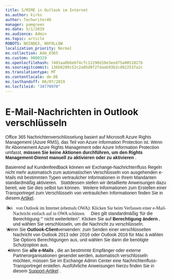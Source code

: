 ```yaml
---
title: S/MIME in Outlook im Internet
ms.author: kirks
author: Techwriter40
manager: pamgreen
ms.date: 5/1/2019
ms.audience: Admin
ms.topic: article
ROBOTS: NOINDEX, NOFOLLOW
localization_priority: Normal
ms.collection: Adm_O365
ms.custom: 9000329
ms.openlocfilehash: 7401aa0b6e6f4cfc12290d10e3eed75a0051827b
ms.sourcegitcommit: 136b8209c52c2a05d0f2fdaab93b2cd92253fa2c
ms.translationtype: MT
ms.contentlocale: de-DE
ms.lasthandoff: 06/07/2019
ms.locfileid: "34770970"
---
```

# <a name="encrypt-email-messages-in-outlook"></a>E-Mail-Nachrichten in Outlook verschlüsseln

<p><span style="font-size: 10.5pt; font-family: 'Verdana',sans-serif;">Office 365 Nachrichtenverschlüsselung basiert auf Microsoft Azure Rights Management (Azure RMS), das Teil von Azure Information Protection ist. Wenn Ihr Abonnement Azure Rights Management oder Azure Information Protection umfasst, <strong style="mso-bidi-font-weight: normal;">müssen Sie keine Aktionen durchführen, um den Rights Management-Dienst manuell zu aktivieren oder zu aktivieren</strong> .</span></p> <p><span style="font-size: 10.5pt; font-family: 'Verdana',sans-serif;">Basierend auf Kundenfeedback können wir Exchange-Nachrichtenfluss Regeln nicht mehr automatisch zum automatischen Verschlüsseln von ausgehenden e-Mails mit bestimmten Typen vertraulicher Informationen in Ihrem Mandanten standardmäßig aktivieren. &nbsp; Stattdessen stellen wir detaillierte Anweisungen dazu bereit, wie Sie dies selbst tun können. &nbsp;Weitere Informationen zum Erstellen einer Transportregel zum Verschlüsseln von vertraulichen Informationen finden Sie in diesem <a href="https://aka.ms/OmeEtr">Artikel</a>.</span><u></u><span style="text-decoration: line-through;"></span></p> <ul> <li style="text-indent: -.25in; mso-list: l0 level1 lfo1;"><span style="font-size: 10.5pt; font-family: Symbol; mso-fareast-font-family: Symbol; mso-bidi-font-family: Symbol;"><span style="mso-list: Ignore;">&nbsp;Bei &nbsp; von Outlook im Internet (ehemals OWA): Klicken Sie beim Verfassen einer e-Mail-Nachricht einfach auf in OWA schützen. &nbsp; &nbsp; </span> </span> <span style="font-size: 10.5pt; font-family: 'Verdana',sans-serif;"> <strong style="mso-bidi-font-weight: normal;"></strong> <strong></strong> Dies gilt standardmäßig &lsquo;für die Berechtigung "&rsquo; nicht weiterleiten". Klicken Sie auf <strong>Berechtigung ändern</strong> , und wählen Sie verschlüsseln, um die Nachricht zu verschlüsseln. <strong></strong> </span></li> <li style="text-indent: -.25in; mso-list: l0 level1 lfo1;"><span style="font-size: 10.5pt; font-family: 'Verdana',sans-serif;">&nbsp;Wenn Sie <strong style="mso-bidi-font-weight: normal;">Outlook-Client</strong>verwenden: zum Senden einer verschlüsselten Nachricht von Outlook 2013 oder 2016 oder Outlook 2016 für Mac &agrave; wählen Sie Options Berechtigungen aus, und wählen Sie dann die benötigte Schutzoption aus. &nbsp; &nbsp;</span></li> <li style="text-indent: -.25in; mso-list: l0 level1 lfo1;"><span style="font-size: 10.5pt; font-family: 'Verdana',sans-serif;">&nbsp;&nbsp; Wenn Sie <strong style="mso-bidi-font-weight: normal;">alle e-Mails</strong> , die an bestimmte Empfänger oder externe Partnerorganisationen gesendet werden, automatisch verschlüsseln möchten, müssen Sie im Exchange Admin Center eine Nachrichtenfluss-Transportregel erstellen. Ausführliche Anweisungen hierzu finden Sie in diesem <span style="color: black;"><a href="https://docs.microsoft.com/office365/securitycompliance/define-mail-flow-rules-to-encrypt-email#create-a-mail-flow-rule-to-encrypt-email-messages-with-the-new-ome-capabilities">Support-Artikel</a></span> .</span></li> </ul>

